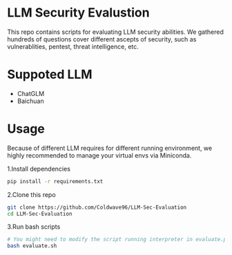 # LLM Security Evalustion
This repo contains scripts for evaluating LLM security abilities. We gathered hundreds of questions cover different ascepts of security, such as vulnerablities, pentest, threat intelligence, etc.

# Suppoted LLM
* ChatGLM
* Baichuan

# Usage
Because of different LLM requires for different running environment, we highly recommended to manage your virtual envs via Miniconda.

1.Install dependencies
```bash
pip install -r requirements.txt
```
2.Clone this repo
```bash
git clone https://github.com/Coldwave96/LLM-Sec-Evaluation
cd LLM-Sec-Evaluation
```
3.Run bash scripts
```bash
# You might need to modify the script running interpreter in evaluate.py
bash evaluate.sh
```
